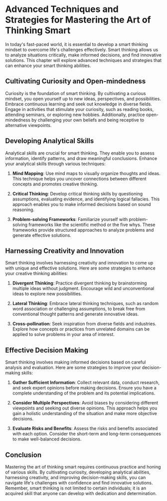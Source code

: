Advanced Techniques and Strategies for Mastering the Art of Thinking Smart
===================================================================================



In today's fast-paced world, it is essential to develop a smart thinking mindset to overcome life's challenges effectively. Smart thinking allows us to analyze situations critically, make informed decisions, and find innovative solutions. This chapter will explore advanced techniques and strategies that can enhance your smart thinking abilities.

Cultivating Curiosity and Open-mindedness
-----------------------------------------

Curiosity is the foundation of smart thinking. By cultivating a curious mindset, you open yourself up to new ideas, perspectives, and possibilities. Embrace continuous learning and seek out knowledge in diverse fields. Engage in activities that stimulate your curiosity, such as reading books, attending seminars, or exploring new hobbies. Additionally, practice open-mindedness by challenging your own beliefs and being receptive to alternative viewpoints.

Developing Analytical Skills
----------------------------

Analytical skills are crucial for smart thinking. They enable you to assess information, identify patterns, and draw meaningful conclusions. Enhance your analytical skills through various techniques:

1. **Mind Mapping**: Use mind maps to visually organize thoughts and ideas. This technique helps you uncover connections between different concepts and promotes creative thinking.

2. **Critical Thinking**: Develop critical thinking skills by questioning assumptions, evaluating evidence, and identifying logical fallacies. This approach enables you to make informed decisions based on sound reasoning.

3. **Problem-solving Frameworks**: Familiarize yourself with problem-solving frameworks like the scientific method or the five whys. These frameworks provide structured approaches to analyze problems and generate effective solutions.

Harnessing Creativity and Innovation
------------------------------------

Smart thinking involves harnessing creativity and innovation to come up with unique and effective solutions. Here are some strategies to enhance your creative thinking abilities:

1. **Divergent Thinking**: Practice divergent thinking by brainstorming multiple ideas without judgment. Encourage wild and unconventional ideas to explore new possibilities.

2. **Lateral Thinking**: Embrace lateral thinking techniques, such as random word association or challenging assumptions, to break free from conventional thought patterns and generate innovative ideas.

3. **Cross-pollination**: Seek inspiration from diverse fields and industries. Explore how concepts or practices from unrelated domains can be applied to solve problems in your area of interest.

Effective Decision Making
-------------------------

Smart thinking involves making informed decisions based on careful analysis and evaluation. Here are some strategies to improve your decision-making skills:

1. **Gather Sufficient Information**: Collect relevant data, conduct research, and seek expert opinions before making decisions. Ensure you have a complete understanding of the problem and its potential implications.

2. **Consider Multiple Perspectives**: Avoid biases by considering different viewpoints and seeking out diverse opinions. This approach helps you gain a holistic understanding of the situation and make more objective decisions.

3. **Evaluate Risks and Benefits**: Assess the risks and benefits associated with each option. Consider the short-term and long-term consequences to make well-balanced decisions.

Conclusion
----------

Mastering the art of thinking smart requires continuous practice and honing of various skills. By cultivating curiosity, developing analytical abilities, harnessing creativity, and improving decision-making skills, you can navigate life's challenges with confidence and find innovative solutions. Remember, smart thinking is not limited to certain individuals; it is an acquired skill that anyone can develop with dedication and determination.
